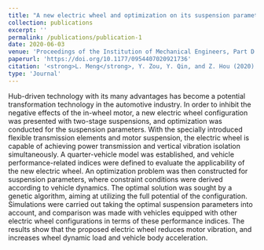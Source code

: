 ```yaml
---
title: "A new electric wheel and optimization on its suspension parameters"
collection: publications
excerpt: ''
permalink: /publications/publication-1
date: 2020-06-03
venue: 'Proceedings of the Institution of Mechanical Engineers, Part D: Journal of Automobile Engineering'
paperurl: 'https://doi.org/10.1177/0954407020921736'
citation: '<strong>L. Meng</strong>, Y. Zou, Y. Qin, and Z. Hou (2020). "A new electric wheel and optimization on its suspension parameters" Proceedings of the Institution of Mechanical Engineers, Part D: Journal of Automobile Engineering, 234(12), 2759-2770.'
type: 'Journal'
---
```

Hub-driven technology with its many advantages has become a potential transformation technology in the automotive industry. In order to inhibit the negative effects of the in-wheel motor, a new electric wheel configuration was presented with two-stage suspensions, and optimization was conducted for the suspension parameters. With the specially introduced flexible transmission elements and motor suspension, the electric wheel is capable of achieving power transmission and vertical vibration isolation simultaneously. A quarter-vehicle model was established, and vehicle performance-related indices were defined to evaluate the applicability of the new electric wheel. An optimization problem was then constructed for suspension parameters, where constraint conditions were derived according to vehicle dynamics. The optimal solution was sought by a genetic algorithm, aiming at utilizing the full potential of the configuration. Simulations were carried out taking the optimal suspension parameters into account, and comparison was made with vehicles equipped with other electric wheel configurations in terms of these performance indices. The results show that the proposed electric wheel reduces motor vibration, and increases wheel dynamic load and vehicle body acceleration.
